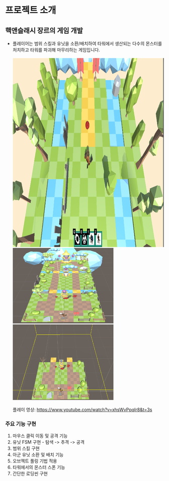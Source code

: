 # 프로젝트 소개
## 핵앤슬래시 장르의 게임 개발
- 플레이어는 범위 스킬과 유닛을 소환/배치하여 타워에서 생산되는 다수의 몬스터를 처치하고 타워를 파괴해 마무리하는 게임입니다.</br></br>
<img src="./Image/메인.PNG" width="800px" height="600px"></img></br>
<img src="./Image/오컬루전 컬링 전.PNG" width="320px" height="240px"></img>
<img src="./Image/오컬루전 컬링 후.PNG" width="320px" height="240px"></img></br></br>
플레이 영상: <https://www.youtube.com/watch?v=xhsWvPpqIr8&t=3s>

### 주요 기능 구현
1. 마우스 클릭 이동 및 공격 기능
2. 유닛 FSM 구현 - 탐색 -> 추격 -> 공격
3. 범위 스킬 구현
4. 아군 유닛 소환 및 배치 기능
5. 오브젝트 풀링 기법 적용
6. 타워에서의 몬스터 스폰 기능
7. 간단한 로딩씬 구현